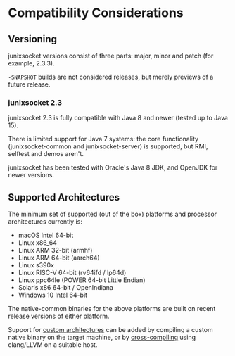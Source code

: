 # Compatibility Considerations

## Versioning

junixsocket versions consist of three parts: major, minor and patch (for example, 2.3.3).

`-SNAPSHOT` builds are not considered releases, but merely previews of a future release.

### junixsocket 2.3

junixsocket 2.3 is fully compatible with Java 8 and newer (tested up to Java 15).

There is limited support for Java 7 systems: the core functionality (junixsocket-common and
junixsocket-server) is supported, but RMI, selftest and demos aren't.

junixsocket has been tested with Oracle's Java 8 JDK, and OpenJDK for newer versions.

## Supported Architectures

The minimum set of supported (out of the box) platforms and processor architectures currently is:

* macOS Intel 64-bit
* Linux x86_64
* Linux ARM 32-bit (armhf)
* Linux ARM 64-bit (aarch64)
* Linux s390x
* Linux RISC-V 64-bit (rv64ifd / lp64d)
* Linux ppc64le (POWER 64-bit Little Endian)
* Solaris x86 64-bit / OpenIndiana
* Windows 10 Intel 64-bit 

The native-common binaries for the above platforms are built on recent release versions of
either platform.  

Support for [custom architectures](customarch.html) can be added by compiling a custom native binary
on the target machine, or by [cross-compiling](crosscomp.html) using clang/LLVM on a suitable host.
